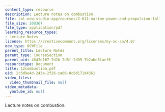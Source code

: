 ```yaml
---
content_type: resource
description: Lecture notes on combustion.
file: /ol-ocw-studio-app/courses/2-611-marine-power-and-propulsion-fall-2006/2c5d9e4d243e2f26ca060c6d171d4361_12combustion.pdf
file_size: 208367
file_type: application/pdf
learning_resource_types:
- Lecture Notes
license: https://creativecommons.org/licenses/by-nc-sa/4.0/
ocw_type: OCWFile
parent_title: Lecture Notes
parent_type: CourseSection
parent_uid: 4842d167-7d2b-2d5f-2d39-7b2abe3faef6
resourcetype: Document
title: 12combustion.pdf
uid: 2c5d9e4d-243e-2f26-ca06-0c6d171d4361
video_files:
  video_thumbnail_file: null
video_metadata:
  youtube_id: null
---
```

Lecture notes on combustion.
